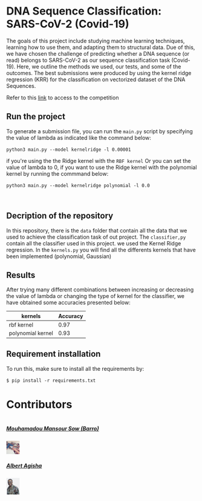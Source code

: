 # DNA Sequence Classification: SARS-CoV-2 (Covid-19) 

The goals of this project include studying machine learning techniques, learning how to use
them, and adapting them to structural data. Due of this, we have chosen the challenge of predicting whether a
DNA sequence (or read) belongs to SARS-CoV-2 as our sequence classification task (Covid-19). Here, we outline
the methods we used, our tests, and some of the outcomes. The best submissions were produced by using the
kernel ridge regression (KRR) for the classification on vectorized dataset of the DNA Sequences. </br>


<!-- <br> -->
Refer to this [link](https://www.kaggle.com/competitions/kernel-methods-ammi-2022) to access to the competition 

## Run the project 
To generate a submission file, you can run the `main.py` script by specifying the value of lambda as indicated like the command below:
```
python3 main.py --model kernelridge -l 0.00001
```
if you're using the the Ridge kernel with the ```RBF kernel``` 
Or you can set the value of lambda to 0, if you want to use the Ridge kernel with the polynomial kernel by running the commmand below:
```
python3 main.py --model kernelridge polynomial -l 0.0

```
</br>

## Decription of the repository
In this repository, there is the `data` folder that contain all the data that we used to achieve the classification task of out project.
The `classifier,py` contain all the classifier used in this project. we used the Kernel Ridge regression.
In the `kernels.py` you will find all the differents kernels that have been implemented (polynomial, Gaussian)

## Results
After trying many different combinations between increasing or decreasing the value of lambda or changing the type of kernel for the classifier, we have obtained some accuracies presented below:

|kernels|Accuracy|
|------|--------|
|rbf kernel|0.97|
|polynomial kernel|0.93|

## Requirement installation
To run this, make sure to install all the requirements by:

```
$ pip install -r requirements.txt 
```


# Contributors 
<div style="display:flex;align-items:center">

<div style="display:flex;align-items:center">
    <div>
        <h5> <a href='..'> Mouhamadou Mansour Sow (Barro) </a> </h5> <img src="data/barro.jpeg" height= 7% width= 7%>
<div>
    <h5> <a href='.'> Albert Agisha </a> </h5> <img src="data/albert.png" height= 7% width= 7%>
    
<div>
</div>
